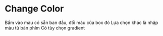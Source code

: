 # Change Color
Bấm vào màu có sẵn ban đầu, đổi màu của box đó
Lựa chọn khác là nhập màu từ bàn phím
Có tùy chọn gradient